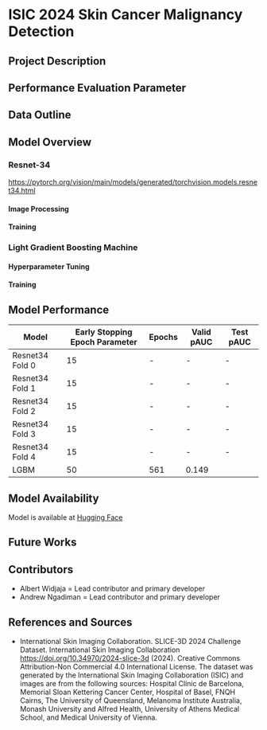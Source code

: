 # ISIC 2024 Skin Cancer Malignancy Detection

## Project Description

## Performance Evaluation Parameter

## Data Outline

## Model Overview

### Resnet-34

https://pytorch.org/vision/main/models/generated/torchvision.models.resnet34.html

#### Image Processing

#### Training 

### Light Gradient Boosting Machine

#### Hyperparameter Tuning 

#### Training

## Model Performance 

| **Model** | **Early Stopping Epoch Parameter** | **Epochs** | **Valid pAUC** | **Test pAUC** |
|------------------|-------------------------------|------------|-------------------|-----------------|
| Resnet34 Fold 0         | 15  | -        | -          | -    |
| Resnet34 Fold 1         | 15  | -        | -          | -    |
| Resnet34 Fold 2         | 15  | -        | -          | -    |
| Resnet34 Fold 3         | 15  | -        | -          | -    |
| Resnet34 Fold 4         | 15  | -        | -          | -    |
| LGBM         | 50  | 561        | 0.149          |     |

## Model Availability

Model is available at [Hugging Face](https://huggingface.co/albertw1706/resnet34_skin_cancer_malignancy_detection)

## Future Works

## Contributors
- Albert Widjaja = Lead contributor and primary developer
- Andrew Ngadiman = Lead contributor and primary developer

## References and Sources

- International Skin Imaging Collaboration. SLICE-3D 2024 Challenge Dataset. International Skin Imaging Collaboration https://doi.org/10.34970/2024-slice-3d (2024). Creative Commons Attribution-Non Commercial 4.0 International License. The dataset was generated by the International Skin Imaging Collaboration (ISIC) and images are from the following sources: Hospital Clínic de Barcelona, Memorial Sloan Kettering Cancer Center, Hospital of Basel, FNQH Cairns, The University of Queensland, Melanoma Institute Australia, Monash University and Alfred Health, University of Athens Medical School, and Medical University of Vienna.
